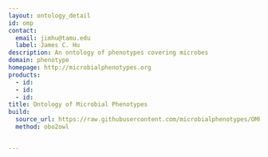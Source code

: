 ```yaml
---
layout: ontology_detail
id: omp
contact:
  email: jimhu@tamu.edu
  label: James C. Hu
description: An ontology of phenotypes covering microbes
domain: phenotype
homepage: http://microbialphenotypes.org
products:
  - id: 
  - id: 
  - id:
title: Ontology of Microbial Phenotypes
build:
  source_url: https://raw.githubusercontent.com/microbialphenotypes/OMP-ontology-files/master/
  method: obo2owl


---
```


